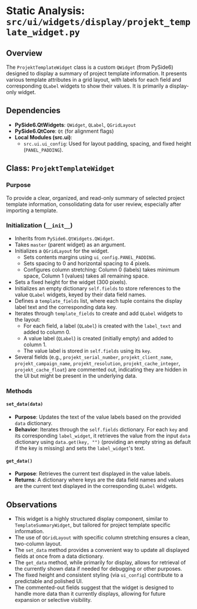 # Static Analysis: `src/ui/widgets/display/projekt_template_widget.py`

## Overview
The `ProjektTemplateWidget` class is a custom `QWidget` (from PySide6) designed to display a summary of project template information. It presents various template attributes in a grid layout, with labels for each field and corresponding `QLabel` widgets to show their values. It is primarily a display-only widget.

## Dependencies
- **PySide6.QtWidgets**: `QWidget`, `QLabel`, `QGridLayout`
- **PySide6.QtCore**: `Qt` (for alignment flags)
- **Local Modules (src.ui)**:
    - `src.ui.ui_config`: Used for layout padding, spacing, and fixed height (`PANEL_PADDING`).

## Class: `ProjektTemplateWidget`

### Purpose
To provide a clear, organized, and read-only summary of selected project template information, consolidating data for user review, especially after importing a template.

### Initialization (`__init__`)
- Inherits from `PySide6.QtWidgets.QWidget`.
- Takes `master` (parent widget) as an argument.
- Initializes a `QGridLayout` for the widget.
    - Sets contents margins using `ui_config.PANEL_PADDING`.
    - Sets spacing to 0 and horizontal spacing to 4 pixels.
    - Configures column stretching: Column 0 (labels) takes minimum space, Column 1 (values) takes all remaining space.
- Sets a fixed height for the widget (300 pixels).
- Initializes an empty dictionary `self.fields` to store references to the value `QLabel` widgets, keyed by their data field names.
- Defines a `template_fields` list, where each tuple contains the display label text and the corresponding data key.
- Iterates through `template_fields` to create and add `QLabel` widgets to the layout:
    - For each field, a label (`QLabel`) is created with the `label_text` and added to column 0.
    - A value label (`QLabel`) is created (initially empty) and added to column 1.
    - The value label is stored in `self.fields` using its `key`.
- Several fields (e.g., `projekt_serial_number`, `projekt_client_name`, `projekt_campaign_name`, `projekt_resolution`, `projekt_cache_integer`, `projekt_cache_float`) are commented out, indicating they are hidden in the UI but might be present in the underlying data.

### Methods

#### `set_data(data)`
- **Purpose**: Updates the text of the value labels based on the provided `data` dictionary.
- **Behavior**: Iterates through the `self.fields` dictionary. For each `key` and its corresponding `label_widget`, it retrieves the value from the input `data` dictionary using `data.get(key, "")` (providing an empty string as default if the key is missing) and sets the `label_widget`'s text.

#### `get_data()`
- **Purpose**: Retrieves the current text displayed in the value labels.
- **Returns**: A dictionary where keys are the data field names and values are the current text displayed in the corresponding `QLabel` widgets.

## Observations
- This widget is a highly structured display component, similar to `TemplateSummaryWidget`, but tailored for project template specific information.
- The use of `QGridLayout` with specific column stretching ensures a clean, two-column layout.
- The `set_data` method provides a convenient way to update all displayed fields at once from a data dictionary.
- The `get_data` method, while primarily for display, allows for retrieval of the currently shown data if needed for debugging or other purposes.
- The fixed height and consistent styling (via `ui_config`) contribute to a predictable and polished UI.
- The commented-out fields suggest that the widget is designed to handle more data than it currently displays, allowing for future expansion or selective visibility.
